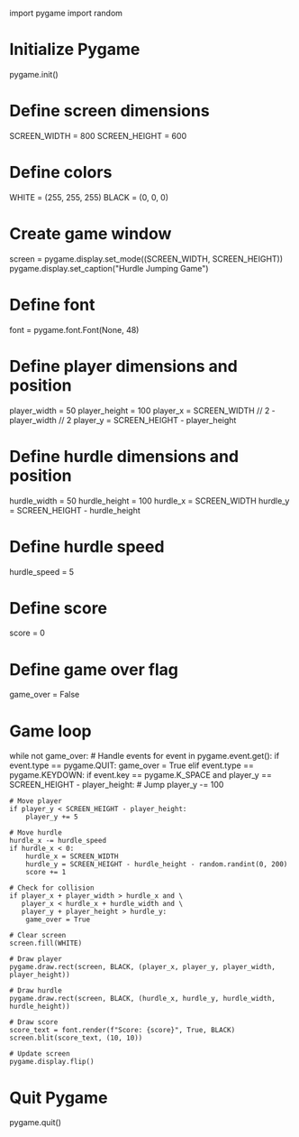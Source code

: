 import pygame
import random

# Initialize Pygame
pygame.init()

# Define screen dimensions
SCREEN_WIDTH = 800
SCREEN_HEIGHT = 600

# Define colors
WHITE = (255, 255, 255)
BLACK = (0, 0, 0)

# Create game window
screen = pygame.display.set_mode((SCREEN_WIDTH, SCREEN_HEIGHT))
pygame.display.set_caption("Hurdle Jumping Game")

# Define font
font = pygame.font.Font(None, 48)

# Define player dimensions and position
player_width = 50
player_height = 100
player_x = SCREEN_WIDTH // 2 - player_width // 2
player_y = SCREEN_HEIGHT - player_height

# Define hurdle dimensions and position
hurdle_width = 50
hurdle_height = 100
hurdle_x = SCREEN_WIDTH
hurdle_y = SCREEN_HEIGHT - hurdle_height

# Define hurdle speed
hurdle_speed = 5

# Define score
score = 0

# Define game over flag
game_over = False

# Game loop
while not game_over:
    # Handle events
    for event in pygame.event.get():
        if event.type == pygame.QUIT:
            game_over = True
        elif event.type == pygame.KEYDOWN:
            if event.key == pygame.K_SPACE and player_y == SCREEN_HEIGHT - player_height:
                # Jump
                player_y -= 100

    # Move player
    if player_y < SCREEN_HEIGHT - player_height:
        player_y += 5

    # Move hurdle
    hurdle_x -= hurdle_speed
    if hurdle_x < 0:
        hurdle_x = SCREEN_WIDTH
        hurdle_y = SCREEN_HEIGHT - hurdle_height - random.randint(0, 200)
        score += 1

    # Check for collision
    if player_x + player_width > hurdle_x and \
       player_x < hurdle_x + hurdle_width and \
       player_y + player_height > hurdle_y:
        game_over = True

    # Clear screen
    screen.fill(WHITE)

    # Draw player
    pygame.draw.rect(screen, BLACK, (player_x, player_y, player_width, player_height))

    # Draw hurdle
    pygame.draw.rect(screen, BLACK, (hurdle_x, hurdle_y, hurdle_width, hurdle_height))

    # Draw score
    score_text = font.render(f"Score: {score}", True, BLACK)
    screen.blit(score_text, (10, 10))

    # Update screen
    pygame.display.flip()

# Quit Pygame
pygame.quit()
